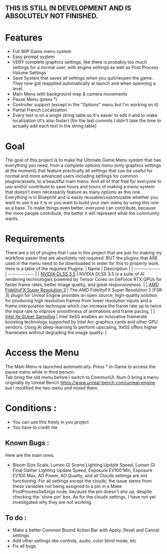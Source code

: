 ## THIS IS STILL IN DEVELOPMENT AND IS ABSOLUTELY NOT FINISHED.

# Features 
  - Full WIP Game menu system
  - Easy prompt system
  - VERY complete graphics settings, like there is probably too much settings for a normal user, with engine settings as well as Post Process Volume Settings
  - Save System that saves all settings when you quit/reopen the game. They now got reapplied automatically at launch and when openning a level.
  - Main Menu with background map & camera movements
  - Pause Menu (press ²)
  - Controller support (except in the "Options" menu but I'm working on it)
  - Partial French Localization
  - Every text is on a single string table so it's easier to edit it and to make localization (it's also faster) [for the last commits I didn't take the time to actually add each text in the string table]

# Goal
The goal of this project is to make the Ultimate Game Menu system that has everything you need, from a complete options menu (only graphics settings at the moment) that feature practically all settings that can be useful for normal and more advanced users including settings for common plugins/assets, to a beautiful main menu. And all of that free for everyone to use and/or contribute to save hours and hours of making a menu system that doesn't even necessarily feature as many options as this one. Everything is in Blueprint and is easily reusable/customizable whether you want to use it as it is or you want to build your own menu by using this one as a base. To make things even better, everyone can contribute, because the more people contribute, the better it will represent what the community wants.

# Requirements
There are a lot of plugins that I use in this project that are just for making my workflow easier that are absolutely not required. BUT the plugins that ARE used in the menu need to be downloaded in order for this to properly work. Here is a table of the required Plugins: 
| Name | Description |
| ------------- | ------------- |
| [NVIDIA DLSS 3.5](https://developer.nvidia.com/rtx/dlss/get-started#ue-version)   |  NVIDIA DLSS 3.5 is a suite of AI rendering technologies powered by Tensor Cores on GeForce RTX GPUs for faster frame rates, better image quality, and great responsiveness.  |
| [AMD FidelityFX Super Resolution 3](https://gpuopen.com/learn/ue-fsr3/)  |  The AMD FidelityFX Super Resolution 3 (FSR 3) plugin for Unreal Engine provides an open source, high-quality solution for producing high resolution frames from lower resolution inputs and a frame interpolation technique which can increase the frame rate up to twice the input rate to improve smoothness of animations and frame pacing.  |
| [Intel Xe SUper Sampling](https://github.com/GameTechDev/XeSSUnrealPlugin)  |  Intel XeSS enables an innovative framerate boosting technology supported by Intel Arc graphics cards and other GPU vendors. Using AI deep-learning to perform upscaling, XeSS offers higher framerates without degrading the image quality.  |

# Access the Menu
The Main Menu is launched automatically.
Press ² In-Game to access the pause menu while in third person.  
Tab bring the old menu before I switch to CommonUI.
Num 0 bring a menu originally by Unreal Bench https://www.unreal-bench.com/unreal-engine but I modified the two menu and mixed them. 

# Conditions : 
  - You can use this freely in you project
  - You have to credit me

## Known Bugs : 
Here are the main ones:
  - Bloom Size Scale, Lumen GI Scene Lighting Update Speed, Lumen GI Final Gather Lighting Update Speed, Exposure EV100 Min, Exposure EV100 Max, AO Power, AO Quality, and all Clouds settings are not functioning. For all settings except the clouds, the issue stems from these variables not being assigned to a pin in a Make PostProcessSettings node, because the pin doesn't sho up, despite checking the 'show pin' box. As for the clouds settings, I have not yet investigated why they are not working.

## To do :
  - Make a better Common Bound Action Bar with Apply, Reset and Cancel settings
  - Add other settings like controls, audio, color blind mode, etc
  - Fix all bugs
